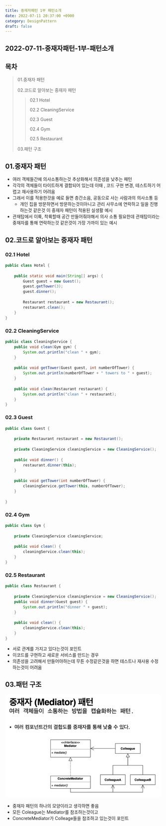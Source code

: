 ```yaml
---
title: 중재자패턴 1부 패턴소개
date: 2022-07-11 20:37:00 +0900
category: DesignPattern
draft: false
---
```


## 2022-07-11-중재자패턴-1부-패턴소개

## 목차

>01.중재자 패턴
>
>02.코드로 알아보는 중재자 패턴
>
>>  02.1 Hotel
>>
>>  02.2 CleaningService
>>
>>  02.3 Guest
>>
>>  02.4 Gym
>>
>>  02.5 Restaurant
>
>03.패턴 구조

## 01.중재자 패턴

- 여러 객체들간에 의사소통하는것 추상화해서 의존성을 낮추는 패턴
- 각각의 객체들이 타이트하게 결합되어 있는데 이때 , 코드 구현 변경, 테스트하기 어렵고 재사용하기 어려움
- 그래서 이를 적용한것을 예로 들면 층간소음, 공동으로 사는 사람과의 의사소통 등 
  - 개인 집을 방문하면서 방문하는것이아니고 관리 사무소에 연락하고 일을 진행하는것 같은것 이 중재자 패턴이 적용된 실생활 예시
- 관재탑에서 이륙, 착륙할때 공간 만들어줘야해서 의사 소통 필요한데 관재탑이라는 중재자를 통해 연락하는것 같은것이 가장 가까이 있는 예시

## 02.코드로 알아보는 중재자 패턴

### 02.1 Hotel

```java
public class Hotel {

    public static void main(String[] args) {
        Guest guest = new Guest();
        guest.getTower(3);
        guest.dinner();

        Restaurant restaurant = new Restaurant();
        restaurant.clean();
    }
}
```

### 02.2 CleaningService

```java
public class CleaningService {
    public void clean(Gym gym) {
        System.out.println("clean " + gym);
    }

    public void getTower(Guest guest, int numberOfTower) {
        System.out.println(numberOfTower + " towers to " + guest);
    }

    public void clean(Restaurant restaurant) {
        System.out.println("clean " + restaurant);
    }
}
```

### 02.3 Guest

```java
public class Guest {

    private Restaurant restaurant = new Restaurant();

    private CleaningService cleaningService = new CleaningService();

    public void dinner() {
        restaurant.dinner(this);
    }

    public void getTower(int numberOfTower) {
        cleaningService.getTower(this, numberOfTower);
    }

}
```

### 02.4 Gym

```java
public class Gym {

    private CleaningService cleaningService;

    public void clean() {
        cleaningService.clean(this);
    }
}
```

### 02.5 Restaurant

```java
public class Restaurant {

    private CleaningService cleaningService = new CleaningService();
    public void dinner(Guest guest) {
        System.out.println("dinner " + guest);
    }

    public void clean() {
        cleaningService.clean(this);
    }
}
```

- 서로 관계를 가지고 있다는것이 포인트
- 이코드를 구현하고 새로운 서비스를 만드는 경우
- 의존성을 고려해서 만들어야하는데 무튼 수정같은것을 하면 테스트나 재사용 수정하는것이 어려움

## 03.패턴 구조

![image-20220711204411750](../../assets/img/post/2022-07-11-중재자패턴-1부-패턴소개/image-20220711204411750.png)

- 중재자 패턴의 하나의 모양이라고 생각하면 좋음
- 모든 Coleague는 Mediator를 참조하는것이고
- ConcreteMediator가 Colleage들을 참조하고 있는것이 포인트